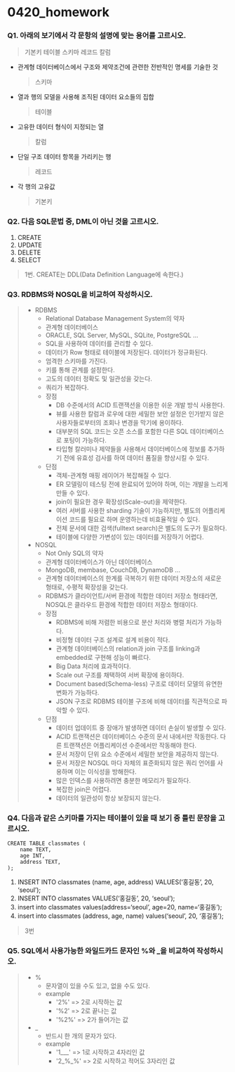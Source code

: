 # 0420_homework

### Q1. 아래의 보기에서 각 문항의 설명에 맞는 용어를 고르시오.

> 기본키	테이블	스키마	레코드	칼럼

- 관계형 데이터베이스에서 구조와 제약조건에 관련한 전반적인 명세를 기술한 것

  > 스키마

- 열과 행의 모델을 사용해 조직된 데이터 요소들의 집합

  > 테이블

- 고유한 데이터 형식이 지정되는 열

  > 칼럼

- 단일 구조 데이터 항목을 가리키는 행

  > 레코드

- 각 행의 고유값

  > 기본키

### Q2. 다음 SQL문법 중, DML이 아닌 것을 고르시오.

1. CREATE
2. UPDATE
3. DELETE
4. SELECT

> 1번. CREATE는 DDL(Data Definition Language에 속한다.)

### Q3. RDBMS와 NOSQL을 비교하여 작성하시오.

> - RDBMS
>   - Relational Database Management System의 약자
>   - 관계형 데이터베이스
>   - ORACLE, SQL Server, MySQL, SQLite, PostgreSQL ...
>   - SQL을 사용하여 데이터를 관리할 수 있다.
>   - 데이터가 Row 형태로 테이블에 저장된다. 데이터가 정규화된다.
>   - 엄격한 스키마를 가진다.
>   - 키를 통해 관계를 설정한다.
>   - 고도의 데이터 정확도 및 일관성을 갖는다.
>   - 쿼리가 복잡하다.
>   - 장점
>     - DB 수준에서의 ACID 트랜잭션을 이용한 쉬운 개발 방식 사용한다.
>     - 뷰를 사용한 칼럼과 로우에 대한 세밀한 보안 설정은 인가받지 않은 사용자들로부터의 조회나 변경을 막기에 용이하다.
>     - 대부분의 SQL 코드는 오픈 소스를 포함한 다른 SQL 데이터베이스로 포팅이 가능하다.
>     - 타입형 칼러미나 제약들을 사용해서 데이터베이스에 정보를 추가하기 전에 유효성 검사를 하여 데이터 품질을 향상시킬 수 있다.
>   - 단점
>     - 객체-관계형 매핑 레이어가 복잡해질 수 있다.
>     - ER 모델링이 테스팅 전에 완료되어 있어야 하며, 이는 개발을 느리게 만들 수 있다.
>     - join이 필요한 경우 확장성(Scale-out)을 제약한다.
>     - 여러 서버를 사용한 sharding 기술이 가능하지만, 별도의 어플리케이션 코드를 필요로 하며 운영하는데 비효율적일 수 있다.
>     - 전체 문서에 대한 검색(fulltext search)은 별도의 도구가 필요하다.
>     - 테이블에 다양한 가변성이 있는 데이터를 저장하기 어렵다.
> - NOSQL
>   - Not Only SQL의 약자
>   - 관계형 데이터베이스가 아닌 데이터베이스
>   - MongoDB, membase, CouchDB, DynamoDB ...
>   - 관계형 데이터베이스의 한계를 극복하기 위한 데이터 저장소의 새로운 형태로, 수평적 확장성을 갖는다.
>   - RDBMS가 클라이언트/서버 환경에 적합한 데이터 저장소 형태라면, NOSQL은 클라우드 환경에 적합한 데이터 저장소 형태이다.
>   - 장점
>     - RDBMS에 비해 저렴한 비용으로 분산 처리와 병렬 처리가 가능하다.
>     - 비정형 데이터 구조 설계로 설계 비용이 적다.
>     - 관계형 데이터베이스의 relation과 join 구조를 linking과 embedded로 구현해 성능이 빠르다.
>     - Big Data 처리에 효과적이다.
>     - Scale out 구조를 채택하여 서버 확장에 용이하다.
>     - Document based(Schema-less) 구조로 데이터 모델의 유연한 변화가 가능하다.
>     - JSON 구조로 RDBMS 테이블 구조에 비해 데이터를 직관적으로 파악할 수 있다.
>   - 단점
>     - 데이터 업데이트 중 장애가 발생하면 데이터 손실이 발생할 수 있다.
>     - ACID 트랜잭션은 데이터베이스 수준의 문서 내에서만 작동한다. 다른 트랜잭션은 어플리케이션 수준에서만 작동해야 한다.
>     - 문서 저장이 단위 요소 수준에서 세밀한 보안을 제공하지 않는다.
>     - 문서 저장은 NOSQL 마다 자체의 표준화되지 않은 쿼리 언어를 사용하며 이는 이식성을 방해한다.
>     - 많은 인덱스를 사용하려면 충분한 메모리가 필요하다.
>     - 복잡한 join은 어렵다.
>     - 데이터의 일관성이 항상 보장되지 않는다.

### Q4. 다음과 같은 스키마를 가지는 테이블이 있을 때 보기 중 틀린 문장을 고르시오.

```sqlite
CREATE TABLE classmates (
	name TEXT,
	age INT,
	address TEXT,
);
```

1. INSERT INTO classmates (name, age, address) VALUES(‘홍길동’, 20, ‘seoul’);
2. INSERT INTO classmates VALUES(‘홍길동’, 20, ‘seoul’);
3. insert into classmates values(address=‘seoul’, age=20, name=‘홍길동’);
4. insert into classmates (address, age, name) values(‘seoul’, 20, ‘홍길동’);

> 3번

### Q5. SQL에서 사용가능한 와일드카드 문자인 %와 _을 비교하여 작성하시오.

> - %
>   - 문자열이 있을 수도 있고, 없을 수도 있다.
>   - example
>     - '2%' => 2로 시작하는 값
>     - '%2' => 2로 끝나는 값
>     - '%2%' => 2가 들어가는 값
> - _
>   - 반드시 한 개의 문자가 있다.
>   - example
>     - '1___' => 1로 시작하고 4자리인 값
>     - '2\_%_%'  => 2로 시작하고 적어도 3자리인 값
